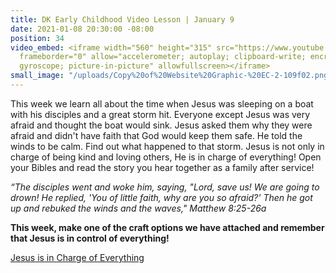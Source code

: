 ```yaml
---
title: DK Early Childhood Video Lesson | January 9
date: 2021-01-08 20:30:00 -08:00
position: 34
video_embed: <iframe width="560" height="315" src="https://www.youtube.com/embed/V3IR2BrP2dU"
  frameborder="0" allow="accelerometer; autoplay; clipboard-write; encrypted-media;
  gyroscope; picture-in-picture" allowfullscreen></iframe>
small_image: "/uploads/Copy%20of%20Website%20Graphic-%20EC-2-109f02.png"
---
```


This week we learn all about the time when Jesus was sleeping on a boat with his disciples and a great storm hit. Everyone except Jesus was very afraid and thought the boat would sink. Jesus asked them why they were afraid and didn't have faith that God would keep them safe. He told the winds to be calm. Find out what happened to that storm. Jesus is not only in charge of being kind and loving others, He is in charge of everything! Open your Bibles and read the story you hear together as a family after service!

*“The disciples went and woke him, saying, "Lord, save us! We are going to drown! He replied, 'You of little faith, why are you so afraid?' Then he got up and rebuked the winds and the waves," Matthew 8:25-26a*

**This week, make one of the craft options we have attached and remember that Jesus is in control of everything!**

[Jesus is in Charge of Everything](https://drive.google.com/file/d/156sKaFTRgn_0nHuEvd73nmvO-OBZ9Y-v/view?usp=sharing)